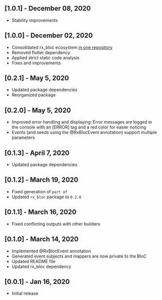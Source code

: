 ## [1.0.1] - December 08, 2020
* Stability improvements

## [1.0.0] - December 02, 2020
* Consolidated rx_bloc ecosystem [in one repository](https://github.com/Prime-Holding/rx_bloc)
* Removed flutter dependency
* Applied strict static code analysis
* Fixes and improvements

## [0.2.1] - May 5, 2020
* Updated package dependencies
* Reorganized package

## [0.2.0] - May 5, 2020

* Improved error handling and displaying:
  Error messages are logged in the console with an [ERROR] tag and a red color for easier noticing
* Events (and seeds using the @RxBlocEvent annotation) support multiple parameters

## [0.1.3] - April 7, 2020

* Updated package dependencies

## [0.1.2] - March 19, 2020

* Fixed generation of `part of` 
* Updated `rx_bloc` package to `0.2.0`

## [0.1.1] - March 16, 2020

* Fixed conflicting outputs with other builders

## [0.1.0] - March 14, 2020

* Implemented @RxBlocEvent annotation
* Generated event subjects and mappers are now private to the BloC
* Updated README file
* Updated rx_bloc dependency

## [0.0.1] - Jan 16, 2020

* Initial release
